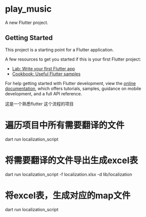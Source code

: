 # play_music

A new Flutter project.

## Getting Started

This project is a starting point for a Flutter application.

A few resources to get you started if this is your first Flutter project:

- [Lab: Write your first Flutter app](https://docs.flutter.dev/get-started/codelab)
- [Cookbook: Useful Flutter samples](https://docs.flutter.dev/cookbook)

For help getting started with Flutter development, view the
[online documentation](https://docs.flutter.dev/), which offers tutorials,
samples, guidance on mobile development, and a full API reference.

这是一个熟悉flutter 这个流程的项目

# 遍历项目中所有需要翻译的文件
dart run localization_script

# 将需要翻译的文件导出生成excel表
dart run localization_script -f localization.xlsx -d lib/localization

# 将excel表，生成对应的map文件
dart run localization_script
